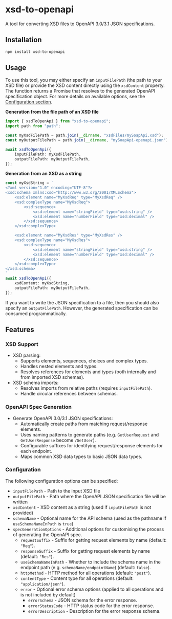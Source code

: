 # xsd-to-openapi
A tool for converting XSD files to OpenAPI 3.0/3.1 JSON specifications.

## Installation
```bash
npm install xsd-to-openapi
```

## Usage
To use this tool, you may either specify an `inputFilePath` (the path to your XSD file) or provide the XSD content directly using the `xsdContent` property. The function returns a Promise that resolves to the generated OpenAPI specification object. For more details on available options, see the [Configuration section](#configuration).

**Generation from the file path of an XSD file**
```ts
import { xsdToOpenApi } from "xsd-to-openapi";
import path from "path";

const myXsdFilePath = path.join(__dirname, "xsdFiles/mySoapApi.xsd");
const myOutputFilePath = path.join(__dirname, "mySoapApi-openapi.json");

await xsdToOpenApi({
    inputFilePath: myXsdFilePath,
    outputFilePath: myOutputFilePath,
});
```
**Generation from an XSD as a string**
```ts
const myXsdString = `
<?xml version="1.0" encoding="UTF-8"?>
<xsd:schema xmlns:xsd="http://www.w3.org/2001/XMLSchema">
    <xsd:element name="MyXsdReq" type="MyXsdReq" />
    <xsd:complexType name="MyXsdReq">
        <xsd:sequence>
            <xsd:element name="stringField" type="xsd:string" />
            <xsd:element name="numberField" type="xsd:decimal" />
        </xsd:sequence>
    </xsd:complexType>

    <xsd:element name="MyXsdRes" type="MyXsdRes" />
    <xsd:complexType name="MyXsdRes">
        <xsd:sequence>
            <xsd:element name="stringField" type="xsd:string" />
            <xsd:element name="numberField" type="xsd:decimal" />
        </xsd:sequence>
    </xsd:complexType>
</xsd:schema>
`
await xsdToOpenApi({
    xsdContent: myXsdString,
    outputFilePath: myOutputFilePath,
});
```

If you want to write the JSON specification to a file, then you should also specify an `outputFilePath`. However, the generated specification can be consumed programmatically.

## Features
### XSD Support
- XSD parsing:
  - Supports elements, sequences, choices and complex types.
  - Handles nested elements and types.
  - Resolves references for elements and types (both internally and from imported XSD schemas).
- XSD schema imports:
  - Resolves imports from relative paths (requires `inputFilePath`).
  - Handle circular references between schemas.

### OpenAPI Spec Generation
- Generate OpenAPI 3.0/3.1 JSON specifications:
  - Automatically create paths from matching request/response elements.
  - Uses naming patterns to generate paths (e.g. `GetUserRequest` and `GetUserResponse` become `/GetUser`).
  - Configurable suffixes for identifying request/response elements for each endpoint.
  - Maps common XSD data types to basic JSON data types.

### Configuration
The following configuration options can be specified:
- `inputFilePath` - Path to the input XSD file
- `outputFilePath` - Path where the OpenAPI JSON specification file will be written
- `xsdContent` - XSD content as a string (used if `inputFilePath` is not provided)
- `schemaName` - Optional name for the API schema (used as the pathname if `useSchemaNameInPath` is `true`)
- `specGenerationOptions` - Additional options for customising the process of generating the OpenAPI spec.
  - `requestSuffix` - Suffix for getting request elements by name (default: `"Req"`).
  - `responseSuffix` - Suffix for getting request elements by name (default: `"Res"`).
  - `useSchemaNameInPath` - Whether to include the schema name in the endpoint path (e.g. `schemaName/endpointName`) (default: `false`).
  - `httpMethod` - HTTP method for all operations (default: `"post"`).
  - `contentType` - Content type for all operations (default: `"application/json"`).
  - `error` - Optional error schema options (applied to all operations and is not included by default)
    - `errorSchema` - JSON schema for the error response.
    - `errorStatusCode` - HTTP status code for the error response.
    - `errorDescription` - Description for the error response schema.